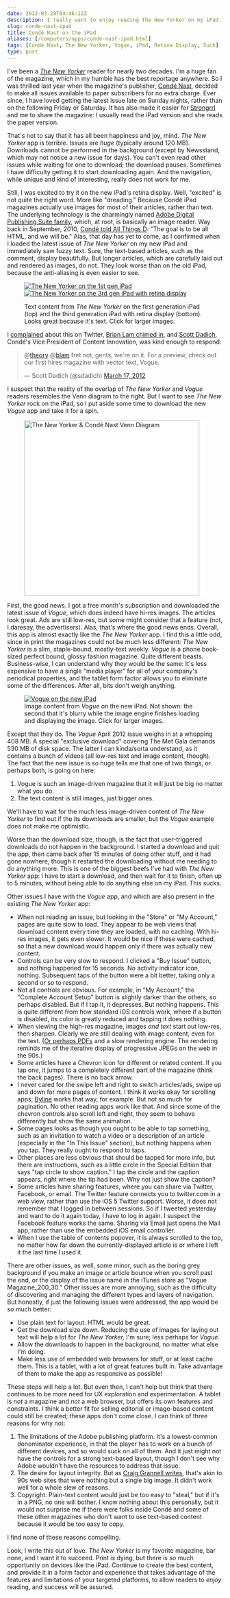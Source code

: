 ```yaml
--- 
date: 2012-03-28T04:46:12Z
description: I really want to enjoy reading The New Yorker on my iPad. But for a rather large number of reasons, it's just unpleasant. Here's why.
slug: conde-nast-ipad
title: Condé Nast on the iPad
aliases: [/computers/apps/conde-nast-ipad.html]
tags: [Condé Nast, The New Yorker, Vogue, iPad, Retina Display, Suck]
type: post
---
```


I've been a [*The New Yorker*] reader for nearly two decades. I'm a huge fan of
the magazine, which in my humble has the best reportage anywhere. So I was
thrilled last year when the magazine's publisher, [Condé Nast], decided to make
all issues available to paper subscribers for no extra charge. Ever since, I
have loved getting the latest issue late on Sunday nights, rather than on the
following Friday or Saturday. It has also made it easier for [Strongrrl] and me
to share the magazine: I usually read the iPad version and she reads the paper
version.

That's not to say that it has all been happiness and joy, mind. *The New Yorker*
app is terrible. Issues are *huge* (typically around 120 MB). Downloads cannot
be performed in the background (except by Newsstand, which may not notice a new
issue for days). You can't even read other issues while waiting for one to
download; the download pauses. Sometimes I have difficulty getting it to start
downloading again. And the navigation, while unique and kind of interesting,
really does not work for me.

Still, I was excited to try it on the new iPad's retina display. Well, "excited"
is not quite the right word. More like "dreading." Because Condé iPad magazines
actually use images for most of their articles, rather than text. The underlying
technology is the charmingly named [Adobe Digital Publishing Suite family],
which, at root, is basically an image reader. Way back in September, 2010,
[Condé told All Things D][]: "The goal is to be all HTML, and we will be." Alas,
that day has yet to come, as I confirmed when I loaded the latest issue of *The
New Yorker* on my new iPad and immediately saw fuzzy text. Sure, the text-based
articles, such as the comment, display beautifully. But longer articles, which
are carefully laid out and rendered as images, do not. They look worse than on
the old iPad, because the anti-aliasing is even easier to see.

<figure>
<a href="https://www.flickr.com/photos/theory/6861697774/sizes/o/in/set-72157629648560359/" title="The New Yorker on the 1st gen iPad"><img src="https://farm8.staticflickr.com/7059/6861697774_a7ac0d9356_z.jpg" alt="The New Yorker on the 1st gen iPad" /></a>
<a href="https://www.flickr.com/photos/theory/7007813821/sizes/o/in/set-72157629648560359/" alt="The New Yorker on the 3rd gen iPad with retina display"><img src="https://farm8.staticflickr.com/7110/7007813821_6293e374eb_z.jpg" alt="The New Yorker on the 3rd gen iPad with retina display" /></a>
<figcaption><p>Text content from <em>The New Yorker</em> on the first generation iPad (top) and the third generation iPad with retina display (bottom). Looks great because it's text. Click for larger images.</p></figcaption>
</figure>

I [complained] about this on Twitter, [Brian Lam chimed in], and [Scott Dadich],
Condé's Vice President of Content Innovation, was kind enough to respond:

> @[theory] @[blam] fret not, gents, we're on it. For a preview, check out our
> first hires magazine with vector text, Vogue.
>
> — Scott Dadich (@sdadich) [March 17, 2012]

I suspect that the reality of the overlap of *The New Yorker* and *Vogue*
readers resembles the Venn diagram to the right. But I want to see *The New
Yorker* rock on the iPad, so I put aside some time to download the new *Vogue*
app and take it for a spin.

<figure class="right" style="background-color:#fff"><img src="https://farm8.staticflickr.com/7239/7007841235_5559a170e1_o.png" style="width:307pt;" alt="The New Yorker &amp; Condé Nast Venn Diagram" title=" The New Yorker &amp; Condé Nast Venn Diagram" /></figure>

First, the good news. I got a free month's subscription and downloaded the
latest issue of *Vogue*, which does indeed have hi-res images. The articles look
great. Ads are still low-res, but some might consider that a feature (not, I
daresay, the advertisers). Alas, that's where the good news ends. Overall, this
app is almost exactly like the *The New Yorker* app. I find this a little odd,
since in print the magazines could not be much less different: *The New Yorker*
is a slim, staple-bound, mostly-text weekly. *Vogue* is a phone book-sized
perfect bound, glossy fashion magazine. Quite different beasts. Business-wise, I
can understand why they would be the same: It's less expensive to have a single
"media player" for all of your company's periodical properties, and the tablet
form factor allows you to eliminate some of the differences. After all, bits
don't weigh anything.

<figure>
<a href="https://www.flickr.com/photos/theory/7007813933/sizes/l/in/set-72157629648560359/"><img src="https://farm8.staticflickr.com/7198/7007813933_bd7e86947c_z.jpg" alt="Vogue on the new iPad" /></a>
<figcaption>Image content from <em>Vogue</em> on the new iPad. Not shown: the second that it's blurry while the image engine finishes loading and displaying the image. Click for larger images.</figcaption>
</figure>

Except that they do. The *Vogue* April 2012 issue weighs in at a whopping 408
MB. A special "exclusive download" covering The Met Gala demands 530 MB of disk
space. The latter I can kinda/sorta understand, as it contains a bunch of videos
(all low-res text and image content, though). The fact that the new issue is so
huge tells me that one of two things, or perhaps both, is going on here:

1.  Vogue is such an image-driven magazine that it will just be big no matter
    what you do.
2.  The text content is still images, just bigger ones.

We'll have to wait for the much less image-driven content of *The New Yorker* to
find out if the its downloads are smaller, but the *Vogue* example does not make
me optimistic.

Worse than the download size, though, is the fact that user-triggered downloads
do not happen in the background. I started a download and quit the app, then
came back after 15 minutes of doing other stuff, and it had gone nowhere, though
it restarted the downloading without me needing to do anything more. This is one
of the biggest beefs I've had with *The New Yorker* app: I have to start a
download, and then wait for it to finish, often up to 5 minutes, without being
able to do anything else on my iPad. This sucks.

Other issues I have with the *Vogue* app, and which are also present in the
existing *The New Yorker* app:

-   When not reading an issue, but looking in the "Store" or "My Account," pages
    are quite slow to load. They appear to be web views that download content
    every time they are loaded, with no caching. With hi-res images, it gets
    even slower. It would be nice if these were cached, so that a new download
    would happen only if there was actually new content.
-   Controls can be very slow to respond. I clicked a "Buy Issue" button, and
    nothing happened for 15 seconds. No activity indicator icon, nothing.
    Subsequent taps of the button were a bit better, taking only a second or so
    to respond.
-   Not all controls are obvious. For example, in "My Account," the "Complete
    Account Setup" button is slightly darker than the others, so perhaps
    disabled. But if I tap it, it depresses. But nothing happens. This is quite
    different from how standard iOS controls work, where if a button is
    disabled, its color is greatly reduced and tapping it does nothing.
-   When viewing the high-res magazine, images *and text* start out low-res,
    then sharpen. Clearly we are still dealing with image content, even for the
    text. ([Or perhaps PDFs] and a slow rendering engine. The rendering reminds
    me of the iterative display of progressive JPEGs on the web in the 90s.)
-   Some articles have a Chevron icon for different or related content. If you
    tap one, it jumps to a completely different part of the magazine (think the
    back pages). There is no back arrow.
-   I never cared for the swipe left and right to switch articles/ads, swipe up
    and down for more pages of content. I think it works okay for scrolling
    apps; [Byline] works that way, for example. But not so much for pagination.
    No other reading apps work like that. And since some of the chevron controls
    also scroll left and right, they seem to behave differently but show the
    same animation.
-   Some pages looks as though you ought to be able to tap something, such as an
    invitation to watch a video or a description of an article (especially in
    the "In This Issue" section), but nothing happens when you tap. They really
    ought to respond to taps.
-   Other places are less obvious that should be tapped for more info, but there
    are instructions, such as a little circle in the Special Edition that says
    "tap circle to show caption." I tap the circle and the caption appears,
    right where the tip had been. Why not just show the caption?
-   Some articles have sharing features, where you can share via Twitter,
    Facebook, or email. The Twitter feature connects you to twitter.com in a web
    view, rather than use the iOS 5 Twitter support. Worse, it does not remember
    that I logged in between sessions. So if I tweeted yesterday and want to do
    it again today, I have to log in again. I suspect the Facebook feature works
    the same. Sharing via Email just opens the Mail app, rather than use the
    embedded iOS email controller.
-   When I use the table of contents popover, it is always scrolled to the top,
    no matter how far down the currently-displayed article is or where I left it
    the last time I used it.

There are other issues, as well, some minor, such as the boring grey background
if you make an image or article bounce when you scroll past the end, or the
display of the issue name in the iTunes store as "Vogue Magazine\_200\_30."
Other issues are more annoying, such as the difficulty of discovering and
managing the different types and layers of navigation. But honestly, if just the
following issues were addressed, the app would be *so* much better:

-   Use plain text for layout. HTML would be great.
-   Get the download size down. Reducing the use of images for laying out text
    will help a lot for *The New Yorker,* I'm sure; less perhaps for *Vogue*.
-   Allow the downloads to happen in the background, no matter what else I'm
    doing.
-   Make less use of embedded web browsers for stuff, or at least cache them.
    This is a tablet, with a lot of great features built in. Take advantage of
    them to make the app as responsive as possible!

These steps will help a lot. But even then, I can't help but think that there
continues to be more need for UX exploration and experimentation. A tablet is
*not* a magazine and *not* a web browser, but offers its own features and
constraints. I think a better fit for selling editorial or image-based content
could still be created; these apps don't come close. I can think of three
reasons for why not:

1.  The limitations of the Adobe publishing platform. It's a lowest-common
    denominator experience, in that the player has to work on a bunch of
    different devices, and so would suck on all of them. And it just might not
    have the controls for a strong text-based layout, though I don't see why
    Adobe wouldn't have the resources to address that issue.
2.  The desire for layout integrity. But as [Craig Grannell writes][Or perhaps
    PDFs], that's akin to 90s web sites that were nothing but a single big
    image. It didn't work well for a whole slew of reasons.
3.  Copyright. Plain-text content would just be too easy to "steal," but if it's
    in a PNG, no one will bother. I know nothing about this personally, but it
    would not surprise me if there were folks inside Condé and some of these
    other magazines who don't want to use text-based content because it would be
    too easy to copy.

I find none of these reasons compelling.

Look, I write this out of love. *The New Yorker* is my favorite magazine, bar
none, and I want it to succeed. Print is dying, but there is *so* much
opportunity on devices like the iPad. Continue to create the best content, and
provide it in a form factor and experience that takes advantage of the features
and limitations of your targeted platforms, to allow readers to *enjoy* reading,
and success will be assured.

  [*The New Yorker*]: http://www.newyorker.com/
  [Condé Nast]: http://www.condenast.com/
  [Strongrrl]: http://blog.strongrrl.com/
  [Adobe Digital Publishing Suite family]: http://www.adobe.com/products/digital-publishing-suite-family.html
  [Condé told All Things D]: http://allthingsd.com/20100928/conde-nasts-ipad-apps-are-too-portly-blame-adobe/
  [complained]: https://twitter.com/#!/theory/status/180846743775232000
  [Brian Lam chimed in]: https://twitter.com/#!/blam/status/180856508479848448
  [Scott Dadich]: https://twitter.com/sdadich
  [theory]: https://twitter.com/theory
  [blam]: https://twitter.com/blam
  [March 17, 2012]: https://twitter.com/sdadich/status/181039871199154177
  [Or perhaps PDFs]: http://reverttosaved.com/2012/03/26/why-do-magazines-look-so-bad-on-the-new-ipad/
  [Byline]: http://www.phantomfish.com/byline.html
